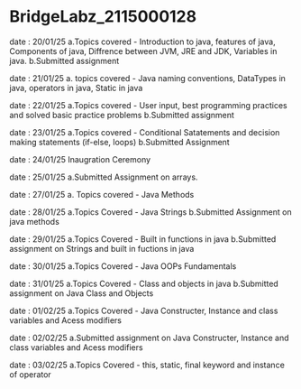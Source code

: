 # BridgeLabz_2115000128

date : 20/01/25
a.Topics covered - Introduction to java, features of java, Components of java, Diffrence between JVM, JRE and JDK, Variables in java.
b.Submitted assignment 

date : 21/01/25
a. topics covered - Java naming conventions, DataTypes in java, operators in java, Static in java

date : 22/01/25
a.Topics covered - User input, best programming practices and solved basic practice problems
b.Submitted assignment

date : 23/01/25
a.Topics covered - Conditional Satatements and decision making statements (if-else, loops)
b.Submitted Assignment

date : 24/01/25
Inaugration Ceremony

date : 25/01/25
a.Submitted Assignment on arrays.

date : 27/01/25
a. Topics covered - Java Methods

date : 28/01/25
a.Topics Covered - Java Strings
b.Submitted Assignment on java methods

date : 29/01/25
a.Topics Covered - Built in functions in java
b.Submitted assignment on Strings and built in fuctions in java

date : 30/01/25
a.Topics Covered - Java OOPs Fundamentals

date : 31/01/25
a.Topics Covered - Class and objects in java
b.Submitted assignment on Java Class and Objects

date : 01/02/25
a.Topics Covered - Java Constructer, Instance and class variables and Acess modifiers

date : 02/02/25
a.Submitted assignment on Java Constructer, Instance and class variables and Acess modifiers

date : 03/02/25
a.Topics Covered - this, static, final keyword and instance of operator

